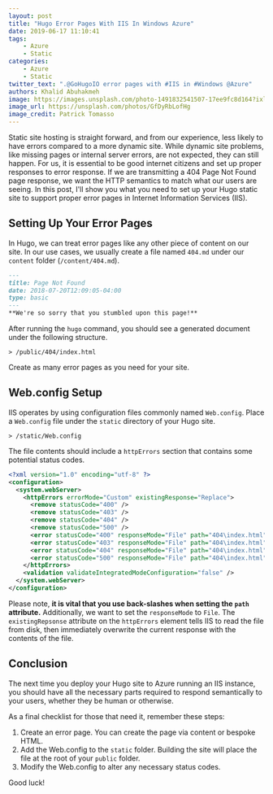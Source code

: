 ```yaml
---
layout: post
title: "Hugo Error Pages With IIS In Windows Azure"
date: 2019-06-17 11:10:41
tags:
    - Azure
    - Static
categories:
    - Azure
    - Static
twitter_text: ".@GoHugoIO error pages with #IIS in #Windows @Azure"
authors: Khalid Abuhakmeh
image: https://images.unsplash.com/photo-1491832541507-17ee9fc8d164?ixlib=rb-1.2.1&ixid=eyJhcHBfaWQiOjEyMDd9&auto=format&fit=crop&w=2466&q=80
image_url: https://unsplash.com/photos/GfDyRbLofHg
image_credit: Patrick Tomasso
---
```


Static site hosting is straight forward, and from our experience, less likely to have errors compared to a more dynamic site. While dynamic site problems, like missing pages or internal server errors, are not expected, they can still happen. For us, it is essential to be good internet citizens and set up proper responses to error response. If we are transmitting a 404 Page Not Found page response, we want the HTTP semantics to match what our users are seeing. In this post, I'll show you what you need to set up your Hugo static site to support proper error pages in Internet Information Services (IIS).

## Setting Up Your Error Pages

In Hugo, we can treat error pages like any other piece of content on our site. In our use cases, we usually create a file named `404.md` under our `content` folder (`/content/404.md`).

```markdown
---
title: Page Not Found
date: 2018-07-20T12:09:05-04:00
type: basic
---
**We're so sorry that you stumbled upon this page!**
```

After running the `hugo` command, you should see a generated document under the following structure.

```terminal
> /public/404/index.html
```

Create as many error pages as you need for your site.

## Web.config Setup

IIS operates by using configuration files commonly named `Web.config`.  Place a `Web.config` file under the `static` directory of your Hugo site.

```terminal
> /static/Web.config
```

The file contents should include a `httpErrors` section that contains some potential status codes.

```xml
<?xml version="1.0" encoding="utf-8" ?>
<configuration>
  <system.webServer>
    <httpErrors errorMode="Custom" existingResponse="Replace">
      <remove statusCode="400" />
      <remove statusCode="403" />
      <remove statusCode="404" />
      <remove statusCode="500" />
      <error statusCode="400" responseMode="File" path="404\index.html" />
      <error statusCode="403" responseMode="File" path="404\index.html" />
      <error statusCode="404" responseMode="File" path="404\index.html" />
      <error statusCode="500" responseMode="File" path="404\index.html" />
    </httpErrors>
    <validation validateIntegratedModeConfiguration="false" />
  </system.webServer>
</configuration>
```

Please note, **it is vital that you use back-slashes when setting the `path` attribute.** Additionally, we want to set the `responseMode` to `File`. The `existingRepsonse` attribute on the `httpErrors` element tells IIS to read the file from disk, then immediately overwrite the current response with the contents of the file.

## Conclusion

The next time you deploy your Hugo site to Azure running an IIS instance, you should have all the necessary parts required to respond semantically to your users, whether they be human or otherwise. 

As a final checklist for those that need it, remember these steps:

1. Create an error page. You can create the page via content or bespoke HTML.
2. Add the Web.config to the `static` folder. Building the site will place the file at the root of your `public` folder.
3. Modify the Web.config to alter any necessary status codes.

Good luck!
